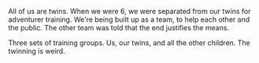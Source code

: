 All of us are twins. When we were 6, we were separated from our twins for adventurer training. We're being built up as a team, to help each other and the public. The other team was told that the end justifies the means.

Three sets of training groups. Us, our twins, and all the other children. The twinning is weird.